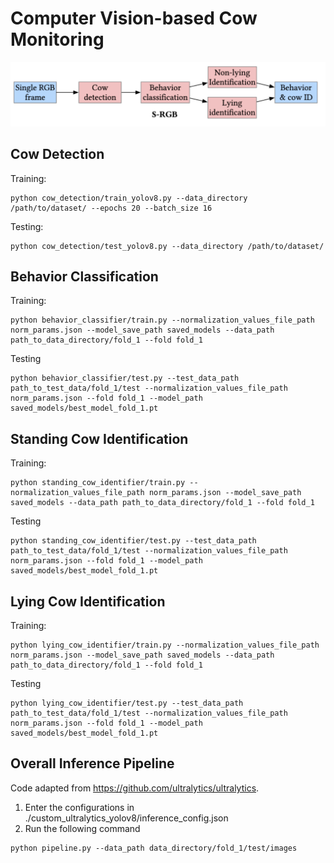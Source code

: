 # Computer Vision-based Cow Monitoring


<img src="./S-RGB_pipeline.png" alt="S-RGB" width="700"/>

Cow Detection
------

Training:
```
python cow_detection/train_yolov8.py --data_directory /path/to/dataset/ --epochs 20 --batch_size 16
```

Testing:
```
python cow_detection/test_yolov8.py --data_directory /path/to/dataset/
```


Behavior Classification
------
Training:
```
python behavior_classifier/train.py --normalization_values_file_path  norm_params.json --model_save_path saved_models --data_path path_to_data_directory/fold_1 --fold fold_1
```

Testing
```
python behavior_classifier/test.py --test_data_path path_to_test_data/fold_1/test --normalization_values_file_path norm_params.json --fold fold_1 --model_path saved_models/best_model_fold_1.pt 
```

Standing Cow Identification
------
Training:
```
python standing_cow_identifier/train.py --normalization_values_file_path norm_params.json --model_save_path saved_models --data_path path_to_data_directory/fold_1 --fold fold_1
```

Testing
```
python standing_cow_identifier/test.py --test_data_path path_to_test_data/fold_1/test --normalization_values_file_path norm_params.json --fold fold_1 --model_path saved_models/best_model_fold_1.pt 
```

Lying Cow Identification
------
Training:
```
python lying_cow_identifier/train.py --normalization_values_file_path norm_params.json --model_save_path saved_models --data_path path_to_data_directory/fold_1 --fold fold_1
```

Testing
```
python lying_cow_identifier/test.py --test_data_path path_to_test_data/fold_1/test --normalization_values_file_path norm_params.json --fold fold_1 --model_path saved_models/best_model_fold_1.pt 
```

Overall Inference Pipeline
------
Code adapted from https://github.com/ultralytics/ultralytics.
1. Enter the configurations in ./custom_ultralytics_yolov8/inference_config.json
2. Run the following command
```
python pipeline.py --data_path data_directory/fold_1/test/images
```
